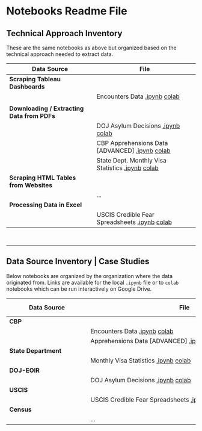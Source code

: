 # Notebooks Readme File



## Technical Approach Inventory 

These are the same notebooks as above but organized based on the technical approach needed to extract data. 

| Data Source      | File | 
| ----------- | ----------- |
|   **Scraping Tableau Dashboards**    |      |
|    | Encounters Data [.ipynb](CBP-Encounters.ipynb) [colab](https://colab.research.google.com/drive/1siHcEK6zTL5y6RLWkHpzZjIQVyazE7_C?usp=sharing)          |
| | |
| **Downloading / Extracting Data from PDFs** | 
| |DOJ Asylum Decisions [.ipynb](DOJ-Asylum-Decisions.ipynb) [colab](https://colab.research.google.com/drive/1q1zo_fhuxik69f03yg0W7xHGMfusiXky?usp=sharing) | 
| | CBP Apprehensions Data [ADVANCED] [.ipynb](CBP-Apprehensions.ipynb) [colab](https://colab.research.google.com/drive/1PgBM8B--PjGUC6sSCcyWasrDlGS3RhdG?usp=sharing)| 
| | State Dept. Monthly Visa Statistics [.ipynb](STATE-DEPT-Monthly-Visa-Stats.ipynb) [colab](https://colab.research.google.com/drive/1iu43SDzCN16MURmy_w7qjE0PCGmI6tX9?usp=sharing)
| **Scraping HTML Tables from Websites**  |
| | ...|
| **Processing Data in Excel** | |
| | USCIS Credible Fear Spreadsheets [.ipynb](USCIS-Credible-Fear-Spreadsheets.ipynb) [colab](https://drive.google.com/file/d/1PdmzI49Tyb3mvzImJbqe_IfP8TUI_9Vj/view?usp=sharing)| 


<br>

-------

## Data Source Inventory | Case Studies

Below notebooks are organized by the organization where the data originated from. Links are available for the local `.ipynb` file or to `colab` notebooks which can be run interactively on Google Drive. 
<!-- TODO fix table width styling later when more final  -->
| <div style="width:200px">Data Source</div>   | <div style="width:500px">File</div> |  Output Data| 
| ----------- | ----------- | ----------- |
|   **CBP**    |      |
|    | Encounters Data [.ipynb](CBP-Encounters.ipynb) [colab](https://colab.research.google.com/drive/1siHcEK6zTL5y6RLWkHpzZjIQVyazE7_C?usp=sharing)          |
| | Apprehensions Data [ADVANCED] [.ipynb](CBP-Apprehensions.ipynb) [colab](https://colab.research.google.com/drive/1PgBM8B--PjGUC6sSCcyWasrDlGS3RhdG?usp=sharing)|
| **State Department**| | 
| | Monthly Visa Statistics [.ipynb](STATE-DEPT-Monthly-Visa-Stats.ipynb) [colab](https://colab.research.google.com/drive/1iu43SDzCN16MURmy_w7qjE0PCGmI6tX9?usp=sharing)
| **DOJ-EOIR**  |
| |DOJ Asylum Decisions [.ipynb](DOJ-Asylum-Decisions.ipynb) [colab](https://colab.research.google.com/drive/1q1zo_fhuxik69f03yg0W7xHGMfusiXky?usp=sharing) | [csv](../data/extracted_data/doj_eoir_asylym_decisions.csv)|
| **USCIS** | 
| | USCIS Credible Fear Spreadsheets [.ipynb](USCIS-Credible-Fear-Spreadsheets.ipynb) [colab](https://drive.google.com/file/d/1PdmzI49Tyb3mvzImJbqe_IfP8TUI_9Vj/view?usp=sharing)| 
| **Census** | 
| | ...| 

<br>

